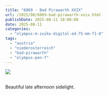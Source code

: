 ```yaml
---
title: "6869 - Bad Pirawarth XXIX"
url: /2025/08/6869-bad-pirawarth-xxix.html
publishDate: 2025-08-11 18:00:00
date: 2025-08-11
categories:
  - "olympus-m-zuiko-digital-ed-75-mm-f1-8"
tags:
  - "austria"
  - "niederosterreich"
  - "bad-pirawarth"
  - "olympus-pen-f"
---
```

<div class="container">
<div class="center"><a target="_blank" href="https://d25zfm9zpd7gm5.cloudfront.net/1200x1200/2021/20210307_155700_lr.jpg"><img class="webfeedsFeaturedVisual" src="https://d25zfm9zpd7gm5.cloudfront.net/0600x0600/2021/20210307_155700_lr.jpg" /></a></div>
</div>
<br />

Beautiful late afternoon sidelight.
